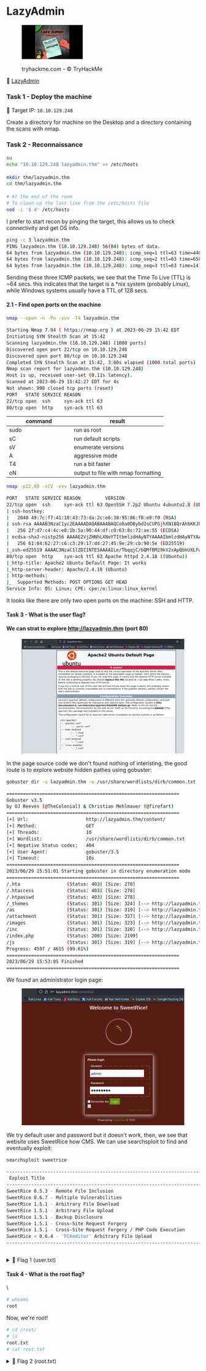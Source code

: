 # LazyAdmin

<div align="left">

<figure><img src=".gitbook/assets/efbb70493ba66dfbac4302c02ad8facf.jpeg" alt="" width="159"><figcaption><p>tryhackme.com - © TryHackMe</p></figcaption></figure>

</div>

🔗 [LazyAdmin](https://tryhackme.com/room/lazyadmin)

### Task 1 - Deploy the machine

🎯 Target IP: `10.10.129.248`

Create a directory for machine on the Desktop and a directory containing the scans with nmap.

### Task 2 - Reconnaissance

```bash
su
echo "10.10.129.248 lazyadmin.thm" >> /etc/hosts

mkdir thm/lazyadmin.thm  
cd thm/lazyadmin.thm

# At the end of the room
# To clean up the last line from the /etc/hosts file
sed -i '$ d' /etc/hosts
```

I prefer to start recon by pinging the target, this allows us to check connectivity and get OS info.

```bash
ping -c 3 lazyadmin.thm
PING lazyadmin.thm (10.10.129.248) 56(84) bytes of data.
64 bytes from lazyadmin.thm (10.10.129.248): icmp_seq=1 ttl=63 time=448 ms
64 bytes from lazyadmin.thm (10.10.129.248): icmp_seq=2 ttl=63 time=658 ms
64 bytes from lazyadmin.thm (10.10.129.248): icmp_seq=3 ttl=63 time=141 ms
```

Sending these three ICMP packets, we see that the Time To Live (TTL) is \~64 secs. this indicates that the target is a \*nix system (probably Linux), while Windows systems usually have a TTL of 128 secs.

#### 2.1 - Find open ports on the machine

```bash
nmap --open -n -Pn -vvv -T4 lazyadmin.thm
```

```bash
Starting Nmap 7.94 ( https://nmap.org ) at 2023-06-29 15:42 EDT
Initiating SYN Stealth Scan at 15:42
Scanning lazyadmin.thm (10.10.129.248) [1000 ports]
Discovered open port 22/tcp on 10.10.129.248
Discovered open port 80/tcp on 10.10.129.248
Completed SYN Stealth Scan at 15:42, 3.60s elapsed (1000 total ports)
Nmap scan report for lazyadmin.thm (10.10.129.248)
Host is up, received user-set (0.11s latency).
Scanned at 2023-06-29 15:42:27 EDT for 4s
Not shown: 998 closed tcp ports (reset)
PORT   STATE SERVICE REASON
22/tcp open  ssh     syn-ack ttl 63
80/tcp open  http    syn-ack ttl 63
```

<table><thead><tr><th width="154.99999999999997">command</th><th>result</th></tr></thead><tbody><tr><td>sudo</td><td>run as root</td></tr><tr><td>sC</td><td>run default scripts</td></tr><tr><td>sV</td><td>enumerate versions</td></tr><tr><td>A</td><td>aggressive mode</td></tr><tr><td>T4</td><td>run a bit faster</td></tr><tr><td>oN</td><td>output to file with nmap formatting</td></tr></tbody></table>

```bash
nmap -p22,80 -sCV -vvv lazyadmin.thm
```

```bash
PORT   STATE SERVICE REASON         VERSION
22/tcp open  ssh     syn-ack ttl 63 OpenSSH 7.2p2 Ubuntu 4ubuntu2.8 (Ubuntu Linux; protocol 2.0)
| ssh-hostkey: 
|   2048 49:7c:f7:41:10:43:73:da:2c:e6:38:95:86:f8:e0:f0 (RSA)
| ssh-rsa AAAAB3NzaC1yc2EAAAADAQABAAABAQCo0a0DBybd2oCUPGjhXN1BQrAhbKKJhN/PW2OCccDm6KB/+sH/2UWHy3kE1XDgWO2W3EEHVd6vf7SdrCt7sWhJSno/q1ICO6ZnHBCjyWcRMxojBvVtS4kOlzungcirIpPDxiDChZoy+ZdlC3hgnzS5ih/RstPbIy0uG7QI/K7wFzW7dqMlYw62CupjNHt/O16DlokjkzSdq9eyYwzef/CDRb5QnpkTX5iQcxyKiPzZVdX/W8pfP3VfLyd/cxBqvbtQcl3iT1n+QwL8+QArh01boMgWs6oIDxvPxvXoJ0Ts0pEQ2BFC9u7CgdvQz1p+VtuxdH6mu9YztRymXmXPKJfB
|   256 2f:d7:c4:4c:e8:1b:5a:90:44:df:c0:63:8c:72:ae:55 (ECDSA)
| ecdsa-sha2-nistp256 AAAAE2VjZHNhLXNoYTItbmlzdHAyNTYAAAAIbmlzdHAyNTYAAABBBC8TzxsGQ1Xtyg+XwisNmDmdsHKumQYqiUbxqVd+E0E0TdRaeIkSGov/GKoXY00EX2izJSImiJtn0j988XBOTFE=
|   256 61:84:62:27:c6:c3:29:17:dd:27:45:9e:29:cb:90:5e (ED25519)
|_ssh-ed25519 AAAAC3NzaC1lZDI1NTE5AAAAILe/TbqqjC/bQMfBM29kV2xApQbhUXLFwFJPU14Y9/Nm
80/tcp open  http    syn-ack ttl 63 Apache httpd 2.4.18 ((Ubuntu))
|_http-title: Apache2 Ubuntu Default Page: It works
|_http-server-header: Apache/2.4.18 (Ubuntu)
| http-methods: 
|_  Supported Methods: POST OPTIONS GET HEAD
Service Info: OS: Linux; CPE: cpe:/o:linux:linux_kernel
```

It looks like there are only two open ports on the machine: SSH and HTTP.

#### Task 3 - What is the user flag? 

#### We can strat to explore http://lazyadmin.thm (port 80)

<figure><img src=".gitbook/assets/Schermata del 2023-06-30 00-12-42.png" alt=""><figcaption></figcaption></figure>

In the page source code we don't found nothing of interisting, the good route is to explore website hidden pathes using gobuster:

```bash
gobuster dir -u lazyadmin.thm -w /usr/share/wordlists/dirb/common.txt  
```

```bash
===============================================================
Gobuster v3.5
by OJ Reeves (@TheColonial) & Christian Mehlmauer (@firefart)
===============================================================
[+] Url:                     http://lazyadmin.thm/content/
[+] Method:                  GET
[+] Threads:                 10
[+] Wordlist:                /usr/share/wordlists/dirb/common.txt
[+] Negative Status codes:   404
[+] User Agent:              gobuster/3.5
[+] Timeout:                 10s
===============================================================
2023/06/29 15:51:01 Starting gobuster in directory enumeration mode
===============================================================
/.hta                 (Status: 403) [Size: 278]
/.htaccess            (Status: 403) [Size: 278]
/.htpasswd            (Status: 403) [Size: 278]
/_themes              (Status: 301) [Size: 324] [--> http://lazyadmin.thm/content/_themes/]
/as                   (Status: 301) [Size: 319] [--> http://lazyadmin.thm/content/as/]
/attachment           (Status: 301) [Size: 327] [--> http://lazyadmin.thm/content/attachment/]
/images               (Status: 301) [Size: 323] [--> http://lazyadmin.thm/content/images/]
/inc                  (Status: 301) [Size: 320] [--> http://lazyadmin.thm/content/inc/]
/index.php            (Status: 200) [Size: 2199]
/js                   (Status: 301) [Size: 319] [--> http://lazyadmin.thm/content/js/]
Progress: 4597 / 4615 (99.61%)
===============================================================
2023/06/29 15:53:05 Finished
===============================================================
```

We found an administrator login page:

<figure><img src=".gitbook/assets/Schermata del 2023-06-30 00-18-34.png" alt=""><figcaption></figcaption></figure>

We try default user and password but it doesn't work, then, we see that website uses SweetRice how CMS. We can use searchsploit to find and eventually exploit:

```bash
searchsploit sweetrice
```

```bash
---------------------------------------------------------------------------------------------------------------------- ---------------------------------
 Exploit Title                                                                                                         |  Path
----------------------------------------------------------------------------------------------------------------------- ---------------------------------
SweetRice 0.5.3 - Remote File Inclusion                                                                                | php/webapps/10246.txt
SweetRice 0.6.7 - Multiple Vulnerabilities                                                                             | php/webapps/15413.txt
SweetRice 1.5.1 - Arbitrary File Download                                                                              | php/webapps/40698.py
SweetRice 1.5.1 - Arbitrary File Upload                                                                                | php/webapps/40716.py
SweetRice 1.5.1 - Backup Disclosure                                                                                    | php/webapps/40718.txt
SweetRice 1.5.1 - Cross-Site Request Forgery                                                                           | php/webapps/40692.html
SweetRice 1.5.1 - Cross-Site Request Forgery / PHP Code Execution                                                      | php/webapps/40700.html
SweetRice < 0.6.4 - 'FCKeditor' Arbitrary File Upload                                                                  | php/webapps/14184.txt
----------------------------------------------------------------------------------------------------------------------- ---------------------------------
```











```bash
```

<details>

<summary>🚩 Flag 1 (user.txt)</summary>



</details>

#### Task 4 - What is the root flag?  

\


```bash
# whoami
root
```

Now, we're root!

```bash
# cd /root/
# ls
root.txt
# cat root.txt
```

<details>

<summary>🚩 Flag 2 (root.txt)</summary>



</details>
